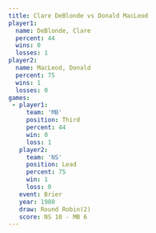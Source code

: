 ```yaml
---
title: Clare DeBlonde vs Donald MacLeod
player1:               
  name: DeBlonde, Clare
  percent: 44          
  wins: 0              
  losses: 1            
player2:               
  name: MacLeod, Donald
  percent: 75          
  wins: 1              
  losses: 0            
games:
 - player1:         
     team: 'MB'     
     position: Third
     percent: 44    
     win: 0         
     loss: 1        
   player2:        
     team: 'NS'    
     position: Lead
     percent: 75   
     win: 1        
     loss: 0       
   event: Brier        
   year: 1980          
   draw: Round Robin(2)
   score: NS 10 - MB 6 
---
```

